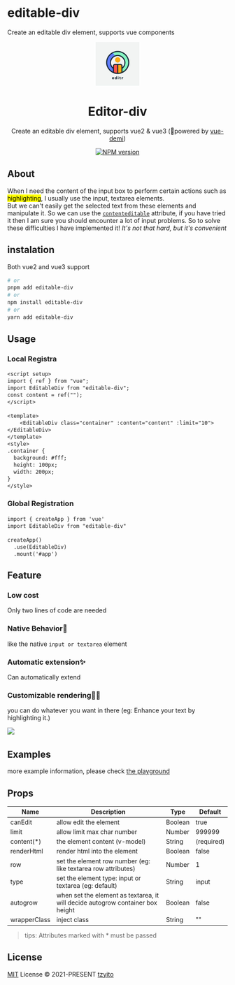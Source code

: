 # editable-div
Create an editable div element, supports vue components
<br>

<p align="center">
<img src="https://raw.githubusercontent.com/tzyito/editable-div/main/playground/public/logo.svg" style="width:100px;" />
</p>

<h1 align="center">Editor-div</h1>

<p align="center">
Create an editable div element, supports vue2 & vue3 (🚀powered by <a href="https://github.com/antfu/vue-demi">vue-demi</a>)
</p>

<p align="center">
<a href="https://www.npmjs.com/package/editable-div"><img src="https://img.shields.io/npm/v/editable-div?color=c95f8b&amp;label=" alt="NPM version"></a></p>

## About
When I need the content of the input box to perform certain actions such as <span style="background-color:yellow;color: #000">highlighting</span>, I usually use the input, textarea elements. <br/>
But we can't easily get the selected text from these elements and manipulate it. So we can use the [`contenteditable`](https://developer.mozilla.org/en-US/docs/Web/HTML/Global_attributes/contenteditable) attribute, if you have tried it then I am sure you should encounter a lot of input problems. So to solve these difficulties I have implemented it! _It's not that hard, but it's convenient_

## instalation
Both vue2 and vue3 support
```bash
# or
pnpm add editable-div
# or
npm install editable-div
# or
yarn add editable-div
```

## Usage
### Local Registra
```vue
<script setup>
import { ref } from "vue";
import EditableDiv from "editable-div";
const content = ref("");
</script>

<template>
    <EditableDiv class="container" :content="content" :limit="10"></EditableDiv>
</template>
<style>
.container {
  background: #fff;
  height: 100px;
  width: 200px;
}
</style>

```
### Global Registration

```vue
import { createApp } from 'vue'
import EditableDiv from "editable-div"  

createApp()
  .use(EditableDiv)
  .mount('#app')
```

## Feature
### Low cost
Only two lines of code are needed

### Native Behavior🥷
like the native `input or textarea` element

### Automatic extension✨
Can automatically extend

### Customizable rendering🧙‍♂️
you can do whatever you want in there (eg: Enhance your text by highlighting it.)

<img src="https://raw.githubusercontent.com/tzyito/editable-div/main/playground/public/option_1.gif"/>

## Examples
more example information, please check [the playground](https://github.com/Tzyito/editable-div/tree/main/playground)
## Props
| Name       | Description               | Type    | Default |
|------------|---------------------------|---------| ------- |
| canEdit    | allow edit the element    | Boolean | true    |
| limit      | allow limit max char number | Number  | 999999  |
| content(*)    | the element content (v-model) | String  | (required) |
| renderHtml | render html into the element | Boolean | false   |
| row        | set the element row number (eg: like textarea row attributes) | Number  | 1       |
| type       | set the element type: input or textarea (eg: default) | String  | input   |
| autogrow   | when set the element as textarea, it will decide autogrow container box height | Boolean | false   |
| wrapperClass | inject class               | String  | ""      |

> tips: Attributes marked with * must be passed
## License

[MIT](./LICENSE) License &copy; 2021-PRESENT [tzyito](https://github.com/tzyito)
